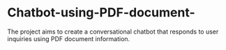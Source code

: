 # Chatbot-using-PDF-document-
The project aims to create a conversational chatbot that responds to user inquiries using PDF document information. 
